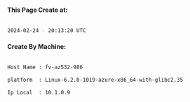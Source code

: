 
   
#### This Page Create at:

```bash

2024-02-24 - 20:13:20 UTC

```

#### Create By Machine:

```bash

Host Name : fv-az532-986

platform  : Linux-6.2.0-1019-azure-x86_64-with-glibc2.35

Ip Local  : 10.1.0.9

```

